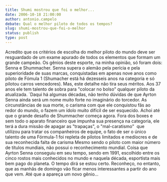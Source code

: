 ```yaml
---
title: Shumi mostrou que foi o melhor...
date: 2006-10-18 21:00:00
author: antonio.campelo
debate: Qual o melhor piloto de todos os tempos?
slug: shumi-mostrou-que-foi-o-melhor
status: publish 
type: post
---
```


Acredito que os critérios de escolha do melhor piloto do mundo deve ser resguardado de um exame apurado de todos os elementos que formam um grande campeão. Os gênios deste esporte, na minha opinião, só foram dois: Senna e Shummacher. Senna supera o alemão pela perícia e pela superioridade de suas marcas, conquistadas em apenas nove anos como piloto de Fómula 1 (Shumacher está há dezesseis anos na categoria e só pilotou carros vencedores). Mas, este detalhe não tira seus méritos. Aos 37 anos ele tem talento de sobra para "colocar no bolso" qualquer piloto da atualizada. ´Daqui há algumas décadas, não tenho dúvidas de que Ayrton Senna ainda será um nome muito forte no imaginário do torcedor. As circunstâncias de sua morte, o carisma com que ele conquistou fãs ao redor do mundo, o fazem um ídolo muito difícil de ser esquecido. Achoi até que o grande desafio de Shummacher começa agora. Fora dos boxes e sem todo o aparato financeiro que impunha sua presença na categoria, ele terá a dura missão de apagar as "trapaças", o "mal-caratismo"  que utilizou para tratar os companheiros de equipe, o fato de ser o único talento de uma Fórmula-1 foi repleta de pilotos limitados e medíocres e de sua reconhecida falta de carisma Mesmo sendo o piloto com maior número de títulos mundiais, não possui o reconhecimento mundial. Coisa que Ayrton Senna conseguiu em seu tempo, sendo em 1991, escolhido entre os cinco rostos mais conhecidos no mundo e naquela década, esportista mais bem pago do planeta. O tempo dirá se estou certo. Reconheço, no entanto, que as manhãs de domingo vão ficar menos interessantes a partir do ano que vem. Até que a apareça um novo gênio...  


 


